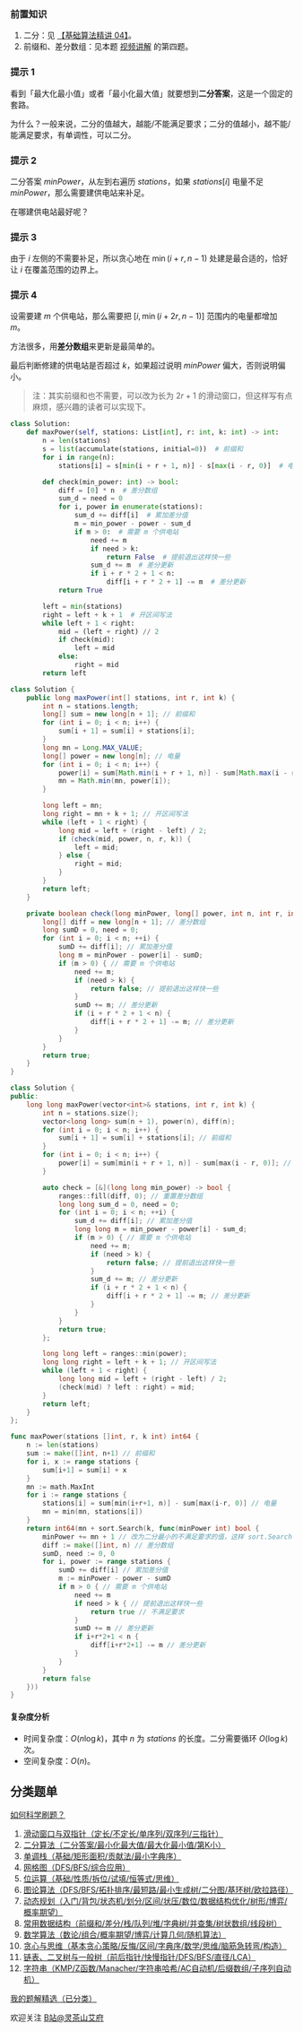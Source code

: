 ### 前置知识

1. 二分：见 [【基础算法精讲 04】](https://www.bilibili.com/video/BV1AP41137w7/)。
2. 前缀和、差分数组：见本题 [视频讲解](https://www.bilibili.com/video/BV1i24y1e7E7/) 的第四题。

### 提示 1

看到「最大化最小值」或者「最小化最大值」就要想到**二分答案**，这是一个固定的套路。

为什么？一般来说，二分的值越大，越能/不能满足要求；二分的值越小，越不能/能满足要求，有单调性，可以二分。

### 提示 2

二分答案 $\textit{minPower}$，从左到右遍历 $\textit{stations}$，如果 $\textit{stations}[i]$ 电量不足 $\textit{minPower}$，那么需要建供电站来补足。

在哪建供电站最好呢？

### 提示 3

由于 $i$ 左侧的不需要补足，所以贪心地在 $\min(i+r,n-1)$ 处建是最合适的，恰好让 $i$ 在覆盖范围的边界上。

### 提示 4

设需要建 $m$ 个供电站，那么需要把 $[i,\min(i+2r,n-1)]$ 范围内的电量都增加 $m$。

方法很多，用**差分数组**来更新是最简单的。

最后判断修建的供电站是否超过 $k$，如果超过说明 $\textit{minPower}$ 偏大，否则说明偏小。

> 注：其实前缀和也不需要，可以改为长为 $2r+1$ 的滑动窗口，但这样写有点麻烦，感兴趣的读者可以实现下。

```py [sol-Python3]
class Solution:
    def maxPower(self, stations: List[int], r: int, k: int) -> int:
        n = len(stations)
        s = list(accumulate(stations, initial=0))  # 前缀和
        for i in range(n):
            stations[i] = s[min(i + r + 1, n)] - s[max(i - r, 0)]  # 电量

        def check(min_power: int) -> bool:
            diff = [0] * n  # 差分数组
            sum_d = need = 0
            for i, power in enumerate(stations):
                sum_d += diff[i]  # 累加差分值
                m = min_power - power - sum_d
                if m > 0:  # 需要 m 个供电站
                    need += m
                    if need > k:
                        return False  # 提前退出这样快一些
                    sum_d += m  # 差分更新
                    if i + r * 2 + 1 < n:
                        diff[i + r * 2 + 1] -= m  # 差分更新
            return True

        left = min(stations)
        right = left + k + 1  # 开区间写法
        while left + 1 < right:
            mid = (left + right) // 2
            if check(mid):
                left = mid
            else:
                right = mid
        return left
```

```java [sol-Java]
class Solution {
    public long maxPower(int[] stations, int r, int k) {
        int n = stations.length;
        long[] sum = new long[n + 1]; // 前缀和
        for (int i = 0; i < n; i++) {
            sum[i + 1] = sum[i] + stations[i];
        }
        long mn = Long.MAX_VALUE;
        long[] power = new long[n]; // 电量
        for (int i = 0; i < n; i++) {
            power[i] = sum[Math.min(i + r + 1, n)] - sum[Math.max(i - r, 0)];
            mn = Math.min(mn, power[i]);
        }

        long left = mn;
        long right = mn + k + 1; // 开区间写法
        while (left + 1 < right) {
            long mid = left + (right - left) / 2;
            if (check(mid, power, n, r, k)) {
                left = mid;
            } else {
                right = mid;
            }
        }
        return left;
    }

    private boolean check(long minPower, long[] power, int n, int r, int k) {
        long[] diff = new long[n + 1]; // 差分数组
        long sumD = 0, need = 0;
        for (int i = 0; i < n; ++i) {
            sumD += diff[i]; // 累加差分值
            long m = minPower - power[i] - sumD;
            if (m > 0) { // 需要 m 个供电站
                need += m;
                if (need > k) {
                    return false; // 提前退出这样快一些
                }
                sumD += m; // 差分更新
                if (i + r * 2 + 1 < n) {
                    diff[i + r * 2 + 1] -= m; // 差分更新
                }
            }
        }
        return true;
    }
}
```

```cpp [sol-C++]
class Solution {
public:
    long long maxPower(vector<int>& stations, int r, int k) {
        int n = stations.size();
        vector<long long> sum(n + 1), power(n), diff(n);
        for (int i = 0; i < n; i++) {
            sum[i + 1] = sum[i] + stations[i]; // 前缀和
        }
        for (int i = 0; i < n; i++) {
            power[i] = sum[min(i + r + 1, n)] - sum[max(i - r, 0)]; // 电量
        }

        auto check = [&](long long min_power) -> bool {
            ranges::fill(diff, 0); // 重置差分数组
            long long sum_d = 0, need = 0;
            for (int i = 0; i < n; ++i) {
                sum_d += diff[i]; // 累加差分值
                long long m = min_power - power[i] - sum_d;
                if (m > 0) { // 需要 m 个供电站
                    need += m;
                    if (need > k) {
                        return false; // 提前退出这样快一些
                    }
                    sum_d += m; // 差分更新
                    if (i + r * 2 + 1 < n) {
                        diff[i + r * 2 + 1] -= m; // 差分更新
                    }
                }
            }
            return true;
        };

        long long left = ranges::min(power);
        long long right = left + k + 1; // 开区间写法
        while (left + 1 < right) {
            long long mid = left + (right - left) / 2;
            (check(mid) ? left : right) = mid;
        }
        return left;
    }
};
```

```go [sol-Go]
func maxPower(stations []int, r, k int) int64 {
    n := len(stations)
    sum := make([]int, n+1) // 前缀和
    for i, x := range stations {
        sum[i+1] = sum[i] + x
    }
    mn := math.MaxInt
    for i := range stations {
        stations[i] = sum[min(i+r+1, n)] - sum[max(i-r, 0)] // 电量
        mn = min(mn, stations[i])
    }
    return int64(mn + sort.Search(k, func(minPower int) bool {
        minPower += mn + 1 // 改为二分最小的不满足要求的值，这样 sort.Search 返回的就是最大的满足要求的值
        diff := make([]int, n) // 差分数组
        sumD, need := 0, 0
        for i, power := range stations {
            sumD += diff[i] // 累加差分值
            m := minPower - power - sumD
            if m > 0 { // 需要 m 个供电站
                need += m
                if need > k { // 提前退出这样快一些
                    return true // 不满足要求
                }
                sumD += m // 差分更新
                if i+r*2+1 < n {
                    diff[i+r*2+1] -= m // 差分更新
                }
            }
        }
        return false
    }))
}
```

#### 复杂度分析

- 时间复杂度：$O(n\log k)$，其中 $n$ 为 $\textit{stations}$ 的长度。二分需要循环 $O(\log k)$ 次。
- 空间复杂度：$O(n)$。

## 分类题单

[如何科学刷题？](https://leetcode.cn/circle/discuss/RvFUtj/)

1. [滑动窗口与双指针（定长/不定长/单序列/双序列/三指针）](https://leetcode.cn/circle/discuss/0viNMK/)
2. [二分算法（二分答案/最小化最大值/最大化最小值/第K小）](https://leetcode.cn/circle/discuss/SqopEo/)
3. [单调栈（基础/矩形面积/贡献法/最小字典序）](https://leetcode.cn/circle/discuss/9oZFK9/)
4. [网格图（DFS/BFS/综合应用）](https://leetcode.cn/circle/discuss/YiXPXW/)
5. [位运算（基础/性质/拆位/试填/恒等式/思维）](https://leetcode.cn/circle/discuss/dHn9Vk/)
6. [图论算法（DFS/BFS/拓扑排序/最短路/最小生成树/二分图/基环树/欧拉路径）](https://leetcode.cn/circle/discuss/01LUak/)
7. [动态规划（入门/背包/状态机/划分/区间/状压/数位/数据结构优化/树形/博弈/概率期望）](https://leetcode.cn/circle/discuss/tXLS3i/)
8. [常用数据结构（前缀和/差分/栈/队列/堆/字典树/并查集/树状数组/线段树）](https://leetcode.cn/circle/discuss/mOr1u6/)
9. [数学算法（数论/组合/概率期望/博弈/计算几何/随机算法）](https://leetcode.cn/circle/discuss/IYT3ss/)
10. [贪心与思维（基本贪心策略/反悔/区间/字典序/数学/思维/脑筋急转弯/构造）](https://leetcode.cn/circle/discuss/g6KTKL/)
11. [链表、二叉树与一般树（前后指针/快慢指针/DFS/BFS/直径/LCA）](https://leetcode.cn/circle/discuss/K0n2gO/)
12. [字符串（KMP/Z函数/Manacher/字符串哈希/AC自动机/后缀数组/子序列自动机）](https://leetcode.cn/circle/discuss/SJFwQI/)

[我的题解精选（已分类）](https://github.com/EndlessCheng/codeforces-go/blob/master/leetcode/SOLUTIONS.md)

欢迎关注 [B站@灵茶山艾府](https://space.bilibili.com/206214)
